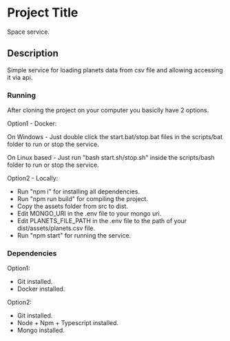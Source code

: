 # Project Title

Space service.

## Description

Simple service for loading planets data from csv file and allowing accessing it via api.

### Running

After cloning the project on your computer you basiclly have 2 options.

Option1 - Docker:

On Windows - Just double click the start.bat/stop.bat files in the scripts/bat folder to run or stop the service.

On Linux based - Just run "bash start.sh/stop.sh" inside the scripts/bash folder to run or stop the service.

Option2 - Locally:

 - Run "npm i" for installing all dependencies. 
 - Run "npm run build" for compiling the project.
 - Copy the assets folder from src to dist.
 - Edit MONGO_URI in the .env file to your mongo uri. 
 - Edit PLANETS_FILE_PATH in the .env file to the path of your dist/assets/planets.csv file.
 - Run "npm start" for running the service.

### Dependencies

Option1:
- Git installed.
- Docker installed.

Option2:
- Git installed.
- Node + Npm + Typescript installed.
- Mongo installed.



